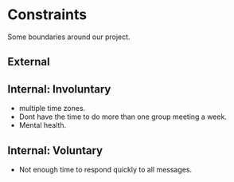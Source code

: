 <!-- this template is for inspiration, feel free to change it however you like! -->

# Constraints

Some boundaries around our project.

## External

<!--
  constraints coming from the outside that your team has no control over. these may include:
  - project deadlines
  - number of unit tests required to pass a code review
  - technologies (sometimes a client will tell you what to use)
-->

## Internal: Involuntary
- multiple time zones.
- Dont have the time to do more than one group meeting a week.
- Mental health.


<!--
  constraints that come from within your team, and you have no control over. they may include:
  - each of your individual skill levels
  - amount of time available to work on the project
-->

## Internal: Voluntary
- Not enough time to respond quickly to all messages.
<!--
  constraints that your team decided on to help scope the project. they may include:
  - coding style & conventions
  - agree on a code review checklist for the project repository
  - the number of hours you want to spend working
  - only using the colors black and white
-->
